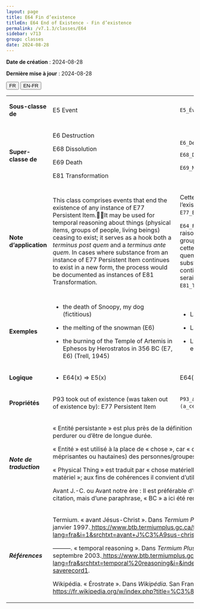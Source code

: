 ```yaml
---
layout: page
title: E64 Fin d’existence
titleEn: E64 End of Existence - Fin d’existence
permalink: /v7.1.3/classes/E64
sidebar: v713
group: classes
date: 2024-08-28
---
```


**Date de création** : 2024-08-28

**Dernière mise à jour** : 2024-08-28

<div class="lang-buttons">
 <button id="fr" class="activate">FR</button>
 <button id="en-fr">EN-FR</button>
</div>

<table>
<tbody>
<tr>
<td><p><strong>Sous-classe de</strong></p></td>
<td class="en">
<p>E5 Event</p>
</td>
<td>
<p><code class="language-plaintext highlighter-rouge">E5_Évènement</code> </p>
</td>
</tr>
<tr>
<td><p><strong>Super-classe de</strong></p></td>
<td class="en">
<p>E6 Destruction</p>
<p>E68 Dissolution</p>
<p>E69 Death</p>
<p>E81 Transformation</p>
</td>
<td>
<p><code class="language-plaintext highlighter-rouge">E6_Destruction</code> </p>
<p><code class="language-plaintext highlighter-rouge">E68_Dissolution</code> </p>
<p><code class="language-plaintext highlighter-rouge">E69_Mort</code> <code class="language-plaintext highlighter-rouge">E81_Transformation</code> </p>
</td>
</tr>
<tr>
<td><p><strong>Note d’application</strong></p></td>
<td class="en">
<p>This class comprises events that end the existence of any instance of E77 Persistent Item.It may be used for temporal reasoning about things (physical items, groups of people, living beings) ceasing to exist; it serves as a hook both a <em>terminus post quem</em> and a <em>terminus ante quem</em>. In cases where substance from an instance of E77 Persistent Item continues to exist in a new form, the process would be documented as instances of E81 Transformation.</p>
</td>
<td>
<p>Cette classe comprend les évènements qui mettent fin à l’existence de n’importe quelle instance de <code class="language-plaintext highlighter-rouge">E77_Entité_persistante</code>.</p>
<p><code class="language-plaintext highlighter-rouge">E64_Fin_d’existence</code> peut être utilisée aux fins du raisonnement temporel sur des entités (entités matérielles, groupes de personnes, êtres vivants) qui cessent d’exister; cette classe permet de déterminer le « terminus post quem » et le « terminus ante quem ». Dans les cas où la substance d’une instance de <code class="language-plaintext highlighter-rouge">E77_Entité_persistante</code> continue d’exister dans une nouvelle forme, le processus serait documenté grâce à des instances de <code class="language-plaintext highlighter-rouge">E81_Transformation</code>.</p>
</td>
</tr>
<tr>
<td><p><strong>Exemples</strong></p></td>
<td class="en">
<ul>
<li><p>the death of Snoopy, my dog (fictitious)</p>
</li>
<li><p>the melting of the snowman (E6)</p>
</li>
<li><p>the burning of the Temple of Artemis in Ephesos by Herostratos in 356 BC (E7, E6) (Trell, 1945)</p>
</li>
</ul>
</td>
<td>
<ul>
<li><p>La mort de Snoopy, mon chien (fictif)</p>
</li>
<li><p>La fonte du bonhomme de neige (<code class="language-plaintext highlighter-rouge">E6_Destruction</code>)</p>
</li>
<li><p>L’incendie du Temple d’Artémis à Éphèse par Érostrate en 356 AEC (<code class="language-plaintext highlighter-rouge">E7_Activité</code>, <code class="language-plaintext highlighter-rouge">E6_Destruction</code>) (Trell, 1945)</p>
</li>
</ul>
</td>
</tr>
<tr>
<td><p><strong>Logique</strong></p></td>
<td class="en">
<ul>
<li><p>E64(x) ⇒ E5(x)</p>
</li>
</ul>
</td>
<td>
<p>E64(x) ⇒ E5(x)</p>
</td>
</tr>
<tr>
<td><p><strong>Propriétés</strong></p></td>
<td class="en">
<p>P93 took out of existence (was taken out of existence by): E77 Persistent Item</p>
</td>
<td>
<p><code class="language-plaintext highlighter-rouge">P93_a_mis_fin_à_l’existence_de (a_cessé_d’exister_du_fait_de)</code> : <code class="language-plaintext highlighter-rouge">E77_Entité_persistante</code> </p>
</td>
</tr>
<tr>
<td><p><strong><em>Note de traduction</em></strong></p></td>
<td colspan="2">
<p>« Entité persistante » est plus près de la définition anglaise qui porte sur le fait de persister plutôt que de perdurer ou d’être de longue durée.</p>
<p>« Entité » est utilisé à la place de « chose », car « chose » n’inclut pas (à l’exception de désignations méprisantes ou hautaines) des personnes/groupes/humains. </p>
<p>« Physical Thing » est traduit par « chose matérielle » qui comprend « Physical Object » / « Objet matériel »; aux fins de cohérences il convient d’utiliser « Physical Item » / « entité matérielle ».</p>
<p>Avant J.-C. ou Avant notre ère : Il est préférable d’utiliser avant notre ère; puisqu’il ne s’agit pas d’une citation, mais d’une paraphrase, « BC » a ici été remplacé par « AEC » (avant l’ère commune).</p>
</td>
</tr>
<tr>
<td><p><strong><em>Références</em></strong></p></td>
<td colspan="2">
<p>Termium. « avant Jésus-Christ ». Dans <em>Termium Plus</em>. Ottawa, CA-ON: Gouvernement du Canada, 29 janvier 1997.<a href="https://www.btb.termiumplus.gc.ca/tpv2alpha/alpha-fra.html?lang=fra&i=1&srchtxt=avant+J%C3%A9sus-christ&codom2nd_wet=1#resultrecs"><span class="underline"> </span></a><a href="https://www.btb.termiumplus.gc.ca/tpv2alpha/alpha-fra.html?lang=fra&i=1&srchtxt=avant+J%C3%A9sus-christ&codom2nd_wet=1#resultrecs"><span class="underline">https://www.btb.termiumplus.gc.ca/tpv2alpha/alpha-fra.html?lang=fra&i=1&srchtxt=avant+J%C3%A9sus-christ&codom2nd_wet=1#resultrecs</span></a>.</p>
<p>———. « temporal reasoning ». Dans <em>Termium Plus.</em> Ottawa, CA-ON: Gouvernment du Canada, 19 septembre 2003.<a href="https://www.btb.termiumplus.gc.ca/tpv2alpha/alpha-fra.html?lang=fra&srchtxt=temporal%20reasoning&i=&index=alt&sg_kp_wet=921138&fchrcrdnm=1#fichesauve-saverecord1"><span class="underline"> </span></a><a href="https://www.btb.termiumplus.gc.ca/tpv2alpha/alpha-fra.html?lang=fra&srchtxt=temporal%20reasoning&i=&index=alt&sg_kp_wet=921138&fchrcrdnm=1#fichesauve-saverecord1"><span class="underline">https://www.btb.termiumplus.gc.ca/tpv2alpha/alpha-fra.html?lang=fra&srchtxt=temporal%20reasoning&i=&index=alt&sg_kp_wet=921138&fchrcrdnm=1#fichesauve-saverecord1</span></a>.</p>
<p>Wikipédia. « Érostrate ». Dans <em>Wikipédia.</em> San Francisco, US-CA: Wikipédia, 4 août 2020.<a href="https://fr.wikipedia.org/w/index.php?title=%C3%89rostrate&oldid=173548642"><span class="underline"> </span></a><a href="https://fr.wikipedia.org/w/index.php?title=%C3%89rostrate&oldid=173548642"><span class="underline">https://fr.wikipedia.org/w/index.php?title=%C3%89rostrate&oldid=173548642</span></a>.</p>
</td>
</tr>
</tbody>
</table>
